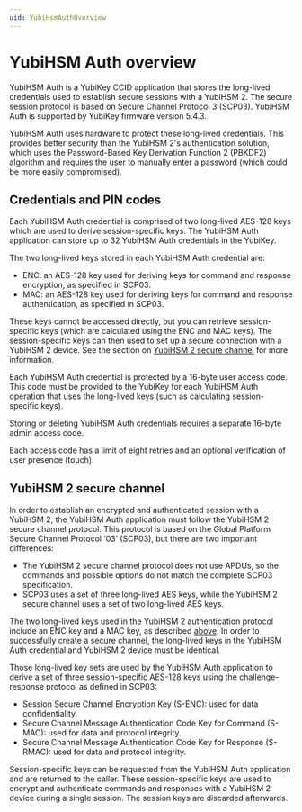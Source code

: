 ```yaml
---
uid: YubiHsmAuthOverview
---
```


<!-- Copyright 2022 Yubico AB

Licensed under the Apache License, Version 2.0 (the "License");
you may not use this file except in compliance with the License.
You may obtain a copy of the License at

    http://www.apache.org/licenses/LICENSE-2.0

Unless required by applicable law or agreed to in writing, software
distributed under the License is distributed on an "AS IS" BASIS,
WITHOUT WARRANTIES OR CONDITIONS OF ANY KIND, either express or implied.
See the License for the specific language governing permissions and
limitations under the License. -->

# YubiHSM Auth overview

YubiHSM Auth is a YubiKey CCID application that stores the long-lived credentials used to establish secure sessions with a YubiHSM 2. The secure session protocol is based on Secure Channel Protocol 3 (SCP03). YubiHSM Auth is supported by YubiKey firmware version 5.4.3.

YubiHSM Auth uses hardware to protect these long-lived credentials. This provides better security than the YubiHSM 2's authentication solution, which uses the Password-Based Key Derivation Function 2 (PBKDF2) algorithm and requires the user to manually enter a password (which could be more easily compromised).

## Credentials and PIN codes

Each YubiHSM Auth credential is comprised of two long-lived AES-128 keys which are used to derive session-specific keys. The YubiHSM Auth application can store up to 32 YubiHSM Auth credentials in the YubiKey.

The two long-lived keys stored in each YubiHSM Auth credential are:

- ENC: an AES-128 key used for deriving keys for command and response encryption, as specified in SCP03.
- MAC: an AES-128 key used for deriving keys for command and response authentication, as specified in SCP03.

These keys cannot be accessed directly, but you can retrieve session-specific keys (which are calculated using the ENC and MAC keys). The session-specific keys can then used to set up a secure connection with a YubiHSM 2 device. See the section on [YubiHSM 2 secure channel](#yubihsm-2-secure-channel) for more information.

Each YubiHSM Auth credential is protected by a 16-byte user access code. This code must be provided to the YubiKey for each YubiHSM Auth operation that uses the long-lived keys (such as calculating session-specific keys).

Storing or deleting YubiHSM Auth credentials requires a separate 16-byte admin access code.

Each access code has a limit of eight retries and an optional verification of user presence (touch).

## YubiHSM 2 secure channel

In order to establish an encrypted and authenticated session with a YubiHSM 2, the YubiHSM Auth application must follow the YubiHSM 2 secure channel protocol. This protocol is based on the Global Platform Secure Channel Protocol ‘03’ (SCP03), but there are two important differences:

- The YubiHSM 2 secure channel protocol does not use APDUs, so the commands and possible options do not match the complete SCP03 specification.
- SCP03 uses a set of three long-lived AES keys, while the YubiHSM 2 secure channel uses a set of two long-lived AES keys.

The two long-lived keys used in the YubiHSM 2 authentication protocol include an ENC key and a MAC key, as described [above](#credentials-and-pin-codes). In order to successfully create a secure channel, the long-lived keys in the YubiHSM Auth credential and YubiHSM 2 device must be identical.

Those long-lived key sets are used by the YubiHSM Auth application to derive a set of three session-specific AES-128 keys using the challenge-response protocol as defined in SCP03:

- Session Secure Channel Encryption Key (S-ENC): used for data confidentiality.
- Secure Channel Message Authentication Code Key for Command (S-MAC): used for data and protocol integrity.
- Secure Channel Message Authentication Code Key for Response (S-RMAC): used for data and protocol integrity.

Session-specific keys can be requested from the YubiHSM Auth application and are returned to the caller. These session-specific keys are used to encrypt and authenticate commands and responses with a YubiHSM 2 device during a single session. The session keys are discarded afterwards.